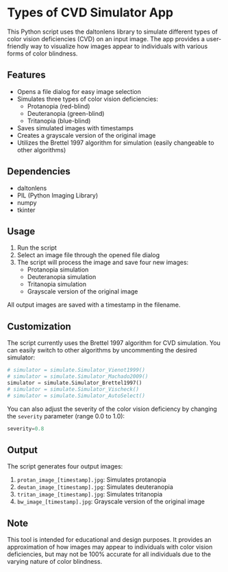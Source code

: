 # Types of CVD Simulator App

This Python script uses the daltonlens library to simulate different types of color vision deficiencies (CVD) on an input image. The app provides a user-friendly way to visualize how images appear to individuals with various forms of color blindness.

## Features

- Opens a file dialog for easy image selection
- Simulates three types of color vision deficiencies:
  - Protanopia (red-blind)
  - Deuteranopia (green-blind)
  - Tritanopia (blue-blind)
- Saves simulated images with timestamps
- Creates a grayscale version of the original image
- Utilizes the Brettel 1997 algorithm for simulation (easily changeable to other algorithms)

## Dependencies

- daltonlens
- PIL (Python Imaging Library)
- numpy
- tkinter

## Usage

1. Run the script
2. Select an image file through the opened file dialog
3. The script will process the image and save four new images:
   - Protanopia simulation
   - Deuteranopia simulation
   - Tritanopia simulation
   - Grayscale version of the original image

All output images are saved with a timestamp in the filename.

## Customization

The script currently uses the Brettel 1997 algorithm for CVD simulation. You can easily switch to other algorithms by uncommenting the desired simulator:

```python
# simulator = simulate.Simulator_Vienot1999()
# simulator = simulate.Simulator_Machado2009()
simulator = simulate.Simulator_Brettel1997()
# simulator = simulate.Simulator_Vischeck()
# simulator = simulate.Simulator_AutoSelect()
```

You can also adjust the severity of the color vision deficiency by changing the `severity` parameter (range 0.0 to 1.0):

```python
severity=0.8
```

## Output

The script generates four output images:
1. `protan_image_[timestamp].jpg`: Simulates protanopia
2. `deutan_image_[timestamp].jpg`: Simulates deuteranopia
3. `tritan_image_[timestamp].jpg`: Simulates tritanopia
4. `bw_image_[timestamp].jpg`: Grayscale version of the original image

## Note

This tool is intended for educational and design purposes. It provides an approximation of how images may appear to individuals with color vision deficiencies, but may not be 100% accurate for all individuals due to the varying nature of color blindness.

